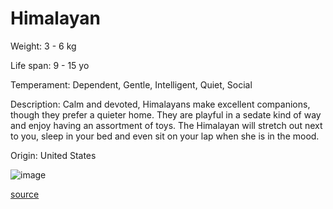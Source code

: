 # Himalayan

Weight: 3 - 6 kg

Life span: 9 - 15 yo

Temperament: Dependent, Gentle, Intelligent, Quiet, Social

Description: Calm and devoted, Himalayans make excellent companions, though they prefer a quieter home. They are playful in a sedate kind of way and enjoy having an assortment of toys. The Himalayan will stretch out next to you, sleep in your bed and even sit on your lap when she is in the mood.

Origin: United States

![image](https://cdn2.thecatapi.com/images/CDhOtM-Ig.jpg)

[source](https://api.thecatapi.com/v1/breeds/hima)
